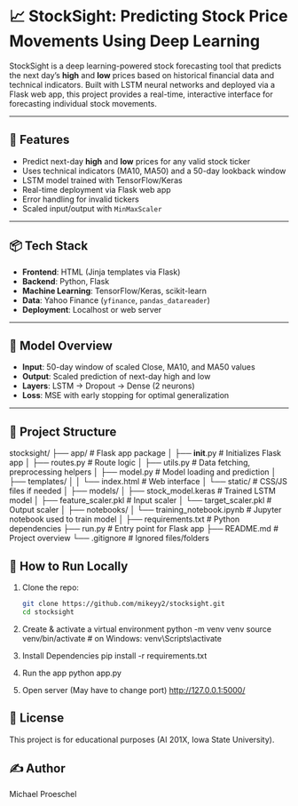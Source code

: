 # 📈 StockSight: Predicting Stock Price Movements Using Deep Learning

StockSight is a deep learning-powered stock forecasting tool that predicts the next day’s **high** and **low** prices based on historical financial data and technical indicators. Built with LSTM neural networks and deployed via a Flask web app, this project provides a real-time, interactive interface for forecasting individual stock movements.

---

## 🚀 Features

- Predict next-day **high** and **low** prices for any valid stock ticker
- Uses technical indicators (MA10, MA50) and a 50-day lookback window
- LSTM model trained with TensorFlow/Keras
- Real-time deployment via Flask web app
- Error handling for invalid tickers
- Scaled input/output with `MinMaxScaler`

---

## 📦 Tech Stack

- **Frontend**: HTML (Jinja templates via Flask)
- **Backend**: Python, Flask
- **Machine Learning**: TensorFlow/Keras, scikit-learn
- **Data**: Yahoo Finance (`yfinance`, `pandas_datareader`)
- **Deployment**: Localhost or web server

---

## 🧠 Model Overview

- **Input**: 50-day window of scaled Close, MA10, and MA50 values
- **Output**: Scaled prediction of next-day high and low
- **Layers**: LSTM → Dropout → Dense (2 neurons)
- **Loss**: MSE with early stopping for optimal generalization

---

## 📂 Project Structure

stocksight/
├── app/                         # Flask app package
│   ├── __init__.py              # Initializes Flask app
│   ├── routes.py                # Route logic
│   ├── utils.py                 # Data fetching, preprocessing helpers
│   ├── model.py                 # Model loading and prediction
│   ├── templates/
│   │   └── index.html           # Web interface
│   └── static/                  # CSS/JS files if needed
│
├── models/
│   ├── stock_model.keras        # Trained LSTM model
│   ├── feature_scaler.pkl       # Input scaler
│   └── target_scaler.pkl        # Output scaler
│
├── notebooks/
│   └── training_notebook.ipynb  # Jupyter notebook used to train model
│
├── requirements.txt             # Python dependencies
├── run.py                       # Entry point for Flask app
├── README.md                    # Project overview
└── .gitignore                   # Ignored files/folders

## 🧪 How to Run Locally

1. Clone the repo:
   ```bash
   git clone https://github.com/mikeyy2/stocksight.git
   cd stocksight
   
2. Create & activate a virtual environment
   python -m venv venv
   source venv/bin/activate  # on Windows: venv\Scripts\activate

3. Install Dependencies
   pip install -r requirements.txt

4. Run the app
   python app.py
   
5. Open server (May have to change port)
   http://127.0.0.1:5000/

## 📝 License
This project is for educational purposes (AI 201X, Iowa State University).

## ✍️ Author
Michael Proeschel
